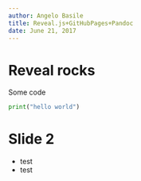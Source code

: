 ```yaml
---
author: Angelo Basile
title: Reveal.js+GitHubPages+Pandoc
date: June 21, 2017
---
```

# Reveal rocks

Some code


```python
print("hello world")
```

# Slide 2

* test
* test
